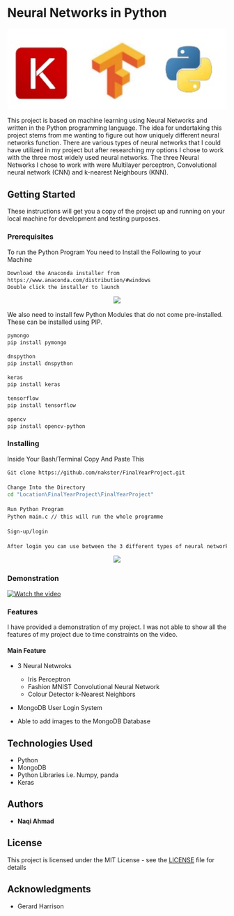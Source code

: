 # Neural Networks in Python

<p align="center"> 
<img src="https://github.com/nakster/gif/blob/master/icon.PNG"/>
</p>

This project is based on machine learning using Neural Networks and written in the Python programming language. The idea for undertaking this project stems from me wanting to figure out how uniquely different neural networks function. There are various types of neural networks that I could have utilized in my project but after researching my options I chose to work with the three most widely used neural networks. The three Neural Networks I chose to work with were Multilayer perceptron, Convolutional neural network (CNN) and k-nearest Neighbours (KNN). 


## Getting Started

These instructions will get you a copy of the project up and running on your local machine for development and testing purposes.

### Prerequisites

To run the Python Program You need to Install the Following to your Machine

```
Download the Anaconda installer from https://www.anaconda.com/distribution/#windows
Double click the installer to launch
```
<p align="center"> 
<img src="https://i.imgur.com/fHS2z24.gif"/>
</p>

We also need to install few Python Modules that do not come pre-installed. These can be installed using PIP.

```
pymongo
pip install pymongo

dnspython
pip install dnspython

keras
pip install keras

tensorflow
pip install tensorflow

opencv
pip install opencv-python
```

### Installing

Inside Your Bash/Terminal Copy And Paste This
```bash
Git clone https://github.com/nakster/FinalYearProject.git

Change Into the Directory
cd "Location\FinalYearProject\FinalYearProject"

Run Python Program
Python main.c // this will run the whole programme 

Sign-up/login 

After login you can use between the 3 different types of neural networks 
```

<p align="center"> 
<img src="https://i.imgur.com/aUY6JI2.gif"/>
</p>

### Demonstration

[![Watch the video](https://bestgifs.makeagif.com/wp-content/uploads/2016/05/gif-from-youtube.gif)](https://youtu.be/Maq_3_1Qce4)

### Features

I have provided a demonstration of my project. I was not able to show all the features of my project due to time constraints on the video. 

#### Main Feature 
- 3 Neural Netwroks 
   * Iris Perceptron
   * Fashion MNIST Convolutional Neural Network
   * Colour Detector k-Nearest Neighbors
   
- MongoDB User Login System 
- Able to add images to the MongoDB Database

## Technologies Used

* Python
* MongoDB
* Python Libraries i.e. Numpy, panda 
* Keras

## Authors

* **Naqi Ahmad**

## License

This project is licensed under the MIT License - see the [LICENSE](LICENSE) file for details

## Acknowledgments

* Gerard Harrison 
